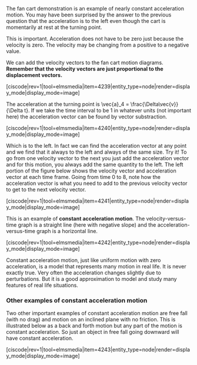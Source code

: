 The fan cart demonstration is an example of nearly constant acceleration motion. You may have been surprised by the answer to the previous question that the acceleration is to the left even though the cart is momentarily at rest at the turning point. 

<lrndesign-sidenote label="Instructor Note" icon="bookmark" bg-color="#c2e5f2">
This is important. Acceleration does not have to be zero just because the velocity is zero. The velocity may be changing from a positive to a negative value. 
</lrndesign-sidenote>

We can add the velocity vectors to the fan cart motion diagrams. **Remember that the velocity vectors are just proportional to the displacement vectors.**

[ciscode|rev=1|tool=elmsmedia|item=4239|entity_type=node|render=display_mode|display_mode=image]

The acceleration at the turning point is <lrn-math>\vec{a}_4 = \frac{\Delta\vec{v}}{\Delta t}</lrn-math>. If we take the time interval to be 1 in whatever units (not important here) the acceleration vector can be found by vector substraction.

[ciscode|rev=1|tool=elmsmedia|item=4240|entity_type=node|render=display_mode|display_mode=image]

Which is to the left. In fact we can find the acceleration vector at any point and we find that it always to the left and always of the same size. Try it! To go from one velocity vector to the next you just add the acceleration vector and for this motion, you always add the same quantity to the left. The left portion of the figure below shows the velocity vector and acceleration vector at each time frame. Going from time 0 to 8, note how the acceleration vector is what you need to add to the previous velocity vector to get to the next velocity vector. 

[ciscode|rev=1|tool=elmsmedia|item=4241|entity_type=node|render=display_mode|display_mode=image]

This is an example of **constant acceleration motion**. The velocity-versus-time graph is a straight line (here with negative slope) and the acceleration-versus-time graph is a horizontal line. 

[ciscode|rev=1|tool=elmsmedia|item=4242|entity_type=node|render=display_mode|display_mode=image]

<lrndesign-sidenote label="Instructor Note" icon="bookmark" bg-color="#c2e5f2">
Constant acceleration motion, just like uniform motion with zero acceleration, is a model that represents many motion in real life. It is never exactly true. Very often the acceleration changes slightly due to perturbations. But it is a good approximation to model and study many features of real life situations. 
</lrndesign-sidenote>

### Other examples of constant acceleration motion

Two other important examples of constant acceleration motion are free fall (with no drag) and motion on an inclined plane with no friction. This is illustrated below as a back and forth motion but any part of the motion is constant acceleration. So just an object in free fall going downward will have constant acceleration. 

[ciscode|rev=1|tool=elmsmedia|item=4243|entity_type=node|render=display_mode|display_mode=image]